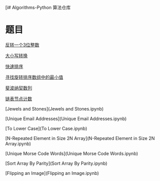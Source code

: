 [i# Algorithms-Python
算法仓库

# 题目
[反转一个3位整数](反转一个3位整数.markdown)

[大小写转换](大小写转换.markdown)

[快速排序](快速排序.markdown)

[寻找旋转排序数组中的最小值](寻找旋转排序数组中的最小值.markdown)

[斐波纳契数列](斐波纳契数列.markdown)

[链表节点计数](链表节点计数.markdown)

[Jewels and Stones](Jewels and Stones.ipynb)

[Unique Email Addresses](Unique Email Addresses.ipynb)

[To Lower Case](To Lower Case.ipynb)

[N-Repeated Element in Size 2N Array](N-Repeated Element in Size 2N Array.ipynb)

[Unique Morse Code Words](Unique Morse Code Words.ipynb)

[Sort Array By Parity](Sort Array By Parity.ipynb)

[Flipping an Image](Flipping an Image.ipynb)



